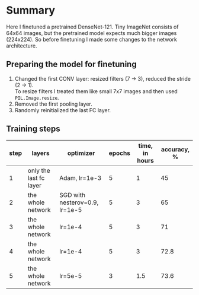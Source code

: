 # Summary
Here I finetuned a pretrained DenseNet-121. Tiny ImageNet consists of 64x64 images,
but the pretrained model expects much bigger images (224x224). So before finetuning
I made some changes to the network architecture.

## Preparing the model for finetuning
1. Changed the first CONV layer: resized filters (7 -> 3), reduced the stride (2 -> 1).  
To resize filters I treated them like small 7x7 images and then used `PIL.Image.resize`.
2. Removed the first pooling layer.
3. Randomly reinitialized the last FC layer.

## Training steps

| step | layers | optimizer | epochs | time, in hours | accuracy, % |
| --- | --- | --- | --- | --- | --- |
| 1 | only the last fc layer | Adam, lr=1e-3 | 5 | 1 | 45 |
| 2 | the whole network | SGD with nesterov=0.9, lr=1e-5 | 5 | 3 | 65 |
| 3 | the whole network | lr=1e-4 | 5 | 3 | 71 |
| 4 | the whole network | lr=1e-4 | 5 | 3 | 72.8 |
| 5 | the whole network | lr=5e-5 | 3 | 1.5 | 73.6 |
